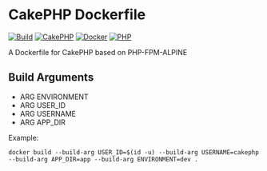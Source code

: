 # CakePHP Dockerfile

[![Build](https://github.com/cnizzardin/cakephp-fpm-alpine/workflows/Build/badge.svg?branch=master)](https://github.com/cnizzardin/cakephp-fpm-alpine/actions)
[![CakePHP](https://img.shields.io/badge/cakephp-^4-red?logo=cakephp)](https://book.cakephp.org/4/en/index.html)
[![Docker](https://img.shields.io/badge/docker-0db7ed.svg?logo=docker)](https://www.docker.com)
[![PHP](https://img.shields.io/badge/php-7.4-8892BF.svg?logo=php)](https://php.net/)

A Dockerfile for CakePHP based on PHP-FPM-ALPINE

## Build Arguments

- ARG ENVIRONMENT
- ARG USER_ID
- ARG USERNAME
- ARG APP_DIR

Example:

```console
docker build --build-arg USER_ID=$(id -u) --build-arg USERNAME=cakephp --build-arg APP_DIR=app --build-arg ENVIRONMENT=dev . 
```